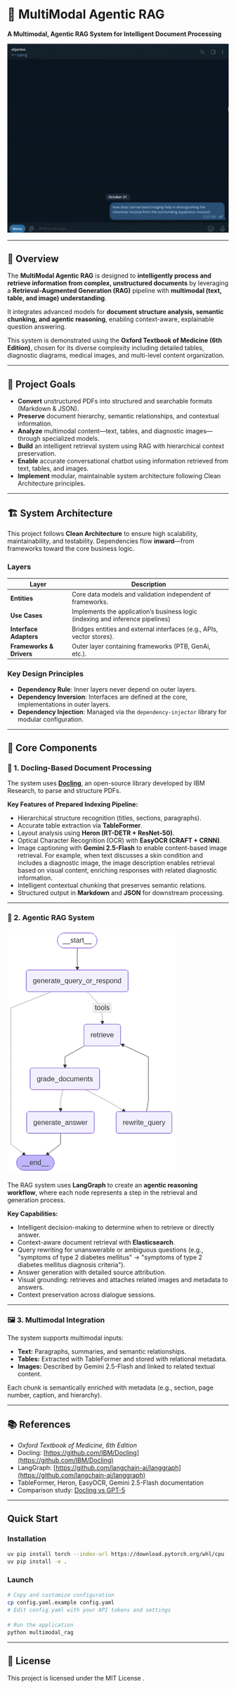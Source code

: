 # 🧠 MultiModal Agentic RAG

**A Multimodal, Agentic RAG System for Intelligent Document Processing**

![Demo](docs/demo.gif)

---

## 📘 Overview

The **MultiModal Agentic RAG** is designed to **intelligently process and retrieve information from complex, unstructured documents** by leveraging a **Retrieval-Augmented Generation (RAG)** pipeline with **multimodal (text, table, and image) understanding**.

It integrates advanced models for **document structure analysis, semantic chunking, and agentic reasoning**, enabling context-aware, explainable question answering.

This system is demonstrated using the **Oxford Textbook of Medicine (6th Edition)**, chosen for its diverse complexity including detailed tables, diagnostic diagrams, medical images, and multi-level content organization.

---

## 🎯 Project Goals

* **Convert** unstructured PDFs into structured and searchable formats (Markdown & JSON).
* **Preserve** document hierarchy, semantic relationships, and contextual information.
* **Analyze** multimodal content—text, tables, and diagnostic images—through specialized models.
* **Build** an intelligent retrieval system using RAG with hierarchical context preservation.
* **Enable** accurate conversational chatbot using information retrieved from text, tables, and images.
* **Implement** modular, maintainable system architecture following Clean Architecture principles.

---

## 🏗️ System Architecture

This project follows **Clean Architecture** to ensure high scalability, maintainability, and testability.
Dependencies flow **inward**—from frameworks toward the core business logic.

### Layers

| Layer                    | Description                                                                        |
| ------------------------ | ---------------------------------------------------------------------------------- |
| **Entities**             | Core data models and validation independent of frameworks.                         |
| **Use Cases**            | Implements the application’s business logic (indexing and inference pipelines) |
| **Interface Adapters**   | Bridges entities and external interfaces (e.g., APIs, vector stores).              |
| **Frameworks & Drivers** | Outer layer containing frameworks (PTB, GenAi, etc.).                 |

### Key Design Principles

* **Dependency Rule**: Inner layers never depend on outer layers.
* **Dependency Inversion**: Interfaces are defined at the core, implementations in outer layers.
* **Dependency Injection**: Managed via the `dependency-injector` library for modular configuration.

---

## 🧩 Core Components

### 🧱 1. Docling-Based Document Processing

The system uses **[Docling](https://github.com/IBM/Docling)**, an open-source library developed by IBM Research, to parse and structure  PDFs.

**Key Features of Prepared Indexing Pipeline:**

* Hierarchical structure recognition (titles, sections, paragraphs).
* Accurate table extraction via **TableFormer**.
* Layout analysis using **Heron (RT-DETR + ResNet-50)**.
* Optical Character Recognition (OCR) with **EasyOCR (CRAFT + CRNN)**.
* Image captioning with **Gemini 2.5-Flash** to enable content-based image retrieval.
For example, when text discusses a skin condition and includes a diagnostic image, the image description enables retrieval based on visual content, enriching responses with related diagnostic information.
* Intelligent contextual chunking that preserves semantic relations.
* Structured output in **Markdown** and **JSON** for downstream processing.

---

### 🧠 2. Agentic RAG System

![Agentic RAG Workflow](docs/report/agentic_rag_workflow.png)


The RAG system uses **LangGraph** to create an **agentic reasoning workflow**, where each node represents a step in the retrieval and generation process.

**Key Capabilities:**

* Intelligent decision-making to determine when to retrieve or directly answer.
* Context-aware document retrieval with **Elasticsearch**.
* Query rewriting for unanswerable or ambiguous questions (e.g., "symptoms of type 2 diabetes mellitus" → "symptoms of type 2 diabetes mellitus diagnosis criteria").
* Answer generation with detailed source attribution.
* Visual grounding: retrieves and attaches related images and metadata to answers.
* Context preservation across dialogue sessions.

---

### 🖼️ 3. Multimodal Integration

The system supports multimodal inputs:

* **Text:** Paragraphs, summaries, and semantic relationships.
* **Tables:** Extracted with TableFormer and stored with relational metadata.
* **Images:** Described by Gemini 2.5-Flash and linked to related textual content.

Each chunk is semantically enriched with metadata (e.g., section, page number, caption, and hierarchy).

---

## 📚 References

* *Oxford Textbook of Medicine, 6th Edition*
* Docling: [https://github.com/IBM/Docling](https://github.com/IBM/Docling)
* LangGraph: [https://github.com/langchain-ai/langgraph](https://github.com/langchain-ai/langgraph)
* TableFormer, Heron, EasyOCR, Gemini 2.5-Flash documentation
* Comparison study: [Docling vs GPT-5](https://github.com/Alijanloo/MultiModalRag/tree/master/docs/compare%20docling%20with%20GPT-5)

---

## Quick Start

### Installation

```bash
uv pip install torch --index-url https://download.pytorch.org/whl/cpu
uv pip install -e .
```

### Launch

```bash
# Copy and customize configuration
cp config.yaml.example config.yaml
# Edit config.yaml with your API tokens and settings

# Run the application
python multimodal_rag
```
---

## 📄 License

This project is licensed under the MIT License .
